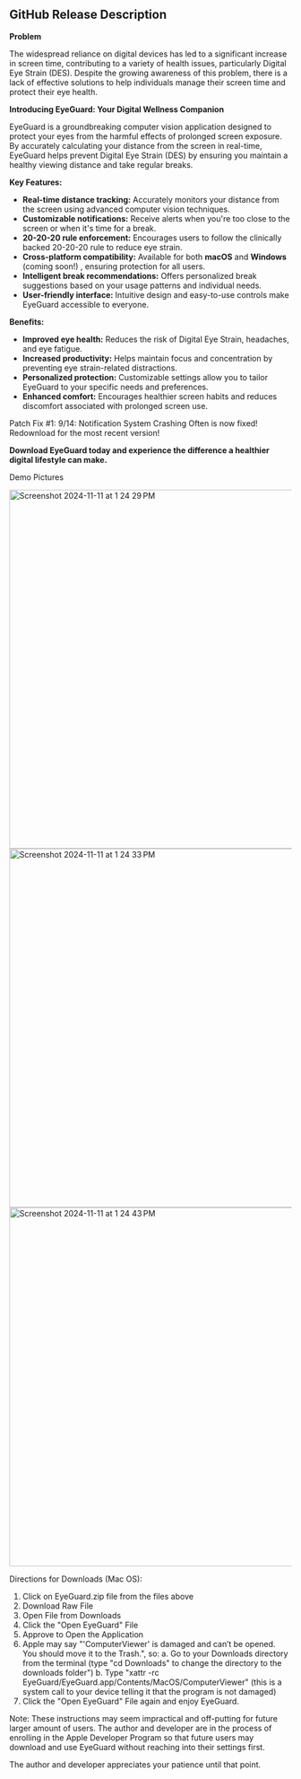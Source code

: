 ## **GitHub Release Description**

**Problem**

The widespread reliance on digital devices has led to a significant increase in screen time, contributing to a variety of health issues, particularly Digital Eye Strain (DES). Despite the growing awareness of this problem, there is a lack of effective solutions to help individuals manage their screen time and protect their eye health.

**Introducing EyeGuard: Your Digital Wellness Companion**

EyeGuard is a groundbreaking computer vision application designed to protect your eyes from the harmful effects of prolonged screen exposure. By accurately calculating your distance from the screen in real-time, EyeGuard helps prevent Digital Eye Strain (DES) by ensuring you maintain a healthy viewing distance and take regular breaks.

**Key Features:**

* **Real-time distance tracking:** Accurately monitors your distance from the screen using advanced computer vision techniques.
* **Customizable notifications:** Receive alerts when you're too close to the screen or when it's time for a break.
* **20-20-20 rule enforcement:** Encourages users to follow the clinically backed 20-20-20 rule to reduce eye strain.
* **Cross-platform compatibility:** Available for both **macOS** and **Windows** (coming soon!) , ensuring protection for all users.
* **Intelligent break recommendations:** Offers personalized break suggestions based on your usage patterns and individual needs.
* **User-friendly interface:** Intuitive design and easy-to-use controls make EyeGuard accessible to everyone.

**Benefits:**

* **Improved eye health:** Reduces the risk of Digital Eye Strain, headaches, and eye fatigue.
* **Increased productivity:** Helps maintain focus and concentration by preventing eye strain-related distractions.
* **Personalized protection:** Customizable settings allow you to tailor EyeGuard to your specific needs and preferences.
* **Enhanced comfort:** Encourages healthier screen habits and reduces discomfort associated with prolonged screen use.

Patch Fix #1:
9/14: Notification System Crashing Often is now fixed! Redownload for the most recent version!

**Download EyeGuard today and experience the difference a healthier digital lifestyle can make.**

Demo Pictures

<img width="640" alt="Screenshot 2024-11-11 at 1 24 29 PM" src="https://github.com/user-attachments/assets/b25b9d77-0e28-468c-bdcd-3bb7629d5861">
<img width="640" alt="Screenshot 2024-11-11 at 1 24 33 PM" src="https://github.com/user-attachments/assets/f780e4e0-eff3-44ff-b349-7c9980b79251">
<img width="640" alt="Screenshot 2024-11-11 at 1 24 43 PM" src="https://github.com/user-attachments/assets/e87552b4-aa9b-4e34-bea5-7d546ba8c00c">

Directions for Downloads (Mac OS):

1. Click on EyeGuard.zip file from the files above
2. Download Raw File
3. Open File from Downloads
4. Click the "Open EyeGuard" File
5. Approve to Open the Application
6. Apple may say "'ComputerViewer' is damaged and can’t be opened. You should move it to the Trash.", so:
   a. Go to your Downloads directory from the terminal (type "cd Downloads" to change the directory to the downloads folder")
   b. Type "xattr -rc EyeGuard/EyeGuard.app/Contents/MacOS/ComputerViewer" (this is a system call to your device telling it that the program is not damaged)
7. Click the "Open EyeGuard" File again and enjoy EyeGuard.

Note: These instructions may seem impractical and off-putting for future larger amount of users. The author and developer are in the process of enrolling in the Apple Developer Program so that future users may download and use EyeGuard without reaching into their settings first. 

The author and developer appreciates your patience until that point.

